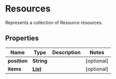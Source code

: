

# Resources

Represents a collection of Resource resources.

## Properties

| Name | Type | Description | Notes |
|------------ | ------------- | ------------- | -------------|
|**position** | **String** |  |  [optional] |
|**items** | [**List**](List.md) |  |  [optional] |




